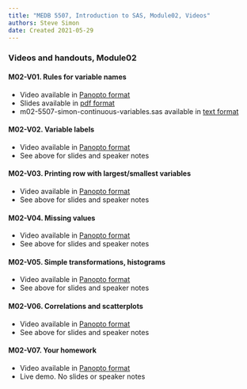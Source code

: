 ```yaml
---
title: "MEDB 5507, Introduction to SAS, Module02, Videos"
authors: Steve Simon
date: Created 2021-05-29
---
```


### Videos and handouts, Module02

#### M02-V01. Rules for variable names

+ Video available in [Panopto format][m02v01]
+ Slides available in [pdf format][git1]
+ m02-5507-simon-continuous-variables.sas available in [text format][git2]

#### M02-V02. Variable labels

+ Video available in [Panopto format][m02v02]
+ See above for slides and speaker notes

#### M02-V03. Printing row with largest/smallest variables

+ Video available in [Panopto format][m02V03]
+ See above for slides and speaker notes

#### M02-V04. Missing values

+ Video available in [Panopto format][m02v04]
+ See above for slides and speaker notes

#### M02-V05. Simple transformations, histograms

+ Video available in [Panopto format][m02v05]
+ See above for slides and speaker notes

#### M02-V06. Correlations and scatterplots

+ Video available in [Panopto format][m02v06]
+ See above for slides and speaker notes

#### M02-V07. Your homework

+ Video available in [Panopto format][m02v07]
+ Live demo. No slides or speaker notes

[git1]: https://github.com/pmean/introduction-to-SAS/blob/master/results/m02-5507-simon-slides-and-speaker-notes.pdf
[git2]: https://github.com/pmean/introduction-to-SAS/blob/master/src/m02-5507-simon-continuous-variables.sas

[m02v01]: https://umkc.hosted.panopto.com/Panopto/Pages/Viewer.aspx?id=aa601083-671c-4a47-a8ea-ad490166aed9
[m02v02]: https://umkc.hosted.panopto.com/Panopto/Pages/Viewer.aspx?id=6f1f3ef8-4476-45d5-bb99-ad49016bcf02
[m02v03]: https://umkc.hosted.panopto.com/Panopto/Pages/Viewer.aspx?id=395b874b-6abb-4b5b-b80a-ad49016d7259
[m02v04]: https://umkc.hosted.panopto.com/Panopto/Pages/Viewer.aspx?id=cc9d47d4-00ae-4d1b-b06a-ad4901703569
[m02V05]: https://umkc.hosted.panopto.com/Panopto/Pages/Viewer.aspx?id=b78c9618-6533-434d-94d8-ad490172072d
[m02V06]: https://umkc.hosted.panopto.com/Panopto/Pages/Viewer.aspx?id=efc9093d-c0a0-4f19-b149-ad490173671a
[m02V07]: https://umkc.hosted.panopto.com/Panopto/Pages/Viewer.aspx?id=e4dd8331-2a1a-4bc1-ab2d-ad4901788e27

